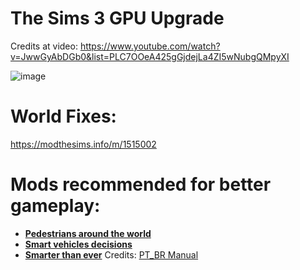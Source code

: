 
# The Sims 3 GPU Upgrade
Credits at video: 
https://www.youtube.com/watch?v=JwwGyAbDGb0&list=PLC7OOeA425gGjdejLa4ZI5wNubgQMpyXI

![image](https://user-images.githubusercontent.com/32282846/224494109-d70859e0-db83-4ba1-a4bb-d4a2efe4a097.png)

# World Fixes:
https://modthesims.info/m/1515002

# Mods recommended for better gameplay:
-   [**Pedestrians around the world**](https://drive.google.com/file/d/1m09n2BsVeJhAW6fQVSnihgoEBHaCqYLE/view?usp=share_link)
-   [**Smart vehicles decisions**](https://drive.google.com/file/d/1c9MmvfatGWEvqURYyIgBbA_irlmHbatC/view?usp=share_link)
-    [**Smarter than ever**](https://drive.google.com/file/d/1iEDa_HvPYi6yW_XAbOb9Iu-Z1rml8ues/view?usp=share_link)
Credits: [PT_BR Manual](https://boringbones.com/2023/05/23/get-out-project-tudo-que-voce-precisa-saber/#veiculos-habilitados-somente-pra-distancias-maiores)

